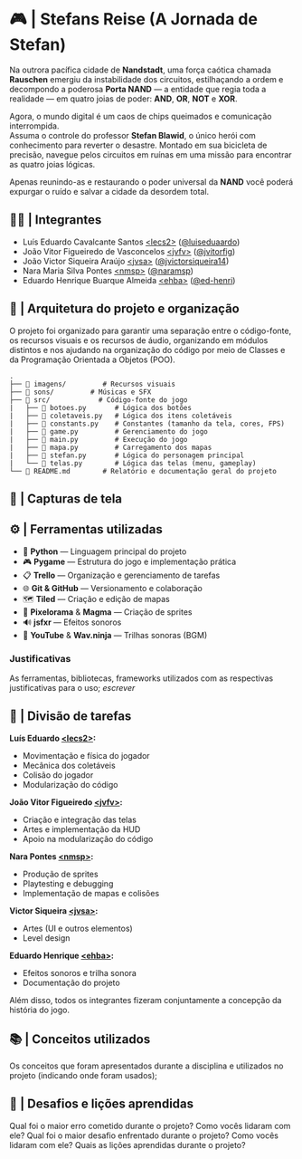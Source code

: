 # 🎮 | Stefans Reise (A Jornada de Stefan)

Na outrora pacífica cidade de **Nandstadt**, uma força caótica chamada **Rauschen** emergiu da instabilidade dos circuitos, estilhaçando a ordem e decompondo a poderosa **Porta NAND** — a entidade que regia toda a realidade — em quatro joias de poder: **AND**, **OR**, **NOT** e **XOR**.  

Agora, o mundo digital é um caos de chips queimados e comunicação interrompida.  
Assuma o controle do professor **Stefan Blawid**, o único herói com conhecimento para reverter o desastre. Montado em sua bicicleta de precisão, navegue pelos circuitos em ruínas em uma missão para encontrar as quatro joias lógicas.  

Apenas reunindo-as e restaurando o poder universal da **NAND** você poderá expurgar o ruído e salvar a cidade da desordem total.


## 👨‍💻 | Integrantes

- Luís Eduardo Cavalcante Santos [&lt;lecs2&gt;](lecs2@cin.ufpe.br) ([@luiseduaardo](https://github.com/luiseduaardo))
- João Vitor Figueiredo de Vasconcelos [&lt;jvfv&gt;](jvfv@cin.ufpe.br) ([@jvitorfig](https://github.com/jvitorfig))
- João Victor Siqueira Araújo [&lt;jvsa&gt;](jvsa@cin.ufpe.br) ([@jvictorsiqueira14](https://github.com/jvictorsiqueira14))
- Nara Maria Silva Pontes [&lt;nmsp&gt;](nmsa@cin.ufpe.br) ([@naramsp](https://github.com/naramsp))
- Eduardo Henrique Buarque Almeida [&lt;ehba&gt;](ehba@cin.ufpe.br) ([@ed-henri](https://github.com/ed-henri))


## 🧾 | Arquitetura do projeto e organização

O projeto foi organizado para garantir uma separação entre o código-fonte, os recursos visuais e os recursos de áudio, organizando em módulos distintos e nos ajudando na organização do código por meio de Classes e da Programação Orientada a Objetos (POO).

```
.
├── 📂 imagens/         # Recursos visuais
├── 📂 sons/         # Músicas e SFX
├── 📂 src/            # Código-fonte do jogo
|   ├── 📜 botoes.py       # Lógica dos botões
|   ├── 📜 coletaveis.py   # Lógica dos itens coletáveis
|   ├── 📜 constants.py    # Constantes (tamanho da tela, cores, FPS)
|   ├── 📜 game.py         # Gerenciamento do jogo
|   ├── 📜 main.py         # Execução do jogo
|   ├── 📜 mapa.py         # Carregamento dos mapas
|   ├── 📜 stefan.py       # Lógica do personagem principal
|   └── 📜 telas.py        # Lógica das telas (menu, gameplay)
└── 📜 README.md        # Relatório e documentação geral do projeto
```


## 📸 | Capturas de tela


## ⚙️ | Ferramentas utilizadas
- 🐍 **Python** — Linguagem principal do projeto  
- 🎮 **Pygame** — Estrutura do jogo e implementação prática  
- 📋 **Trello** — Organização e gerenciamento de tarefas  
- 🌐 **Git & GitHub** — Versionamento e colaboração  
- 🗺️ **Tiled** — Criação e edição de mapas  
- 🎨 **Pixelorama** & **Magma** — Criação de sprites  
- 🔊 **jsfxr** — Efeitos sonoros  
- 🎵 **YouTube** & **Wav.ninja** — Trilhas sonoras (BGM) 

### Justificativas

As ferramentas, bibliotecas, frameworks utilizados com as respectivas justificativas para o uso;
*escrever*


## 👥 | Divisão de tarefas

**Luís Eduardo [&lt;lecs2&gt;](lecs2@cin.ufpe.br):**
- Movimentação e física do jogador  
- Mecânica dos coletáveis  
- Colisão do jogador  
- Modularização do código  

**João Vitor Figueiredo [&lt;jvfv&gt;](jvfv@cin.ufpe.br):**
- Criação e integração das telas  
- Artes e implementação da HUD  
- Apoio na modularização do código 

**Nara Pontes [&lt;nmsp&gt;](nmsa@cin.ufpe.br):**
- Produção de sprites  
- Playtesting e debugging  
- Implementação de mapas e colisões  

**Victor Siqueira [&lt;jvsa&gt;](jvsa@cin.ufpe.br):**
- Artes (UI e outros elementos)  
- Level design  

**Eduardo Henrique [&lt;ehba&gt;](ehba@cin.ufpe.br):**
- Efeitos sonoros e trilha sonora  
- Documentação do projeto  

Além disso, todos os integrantes fizeram conjuntamente a concepção da história do jogo.

## 📚 | Conceitos utilizados
Os conceitos que foram apresentados durante a disciplina e utilizados no projeto (indicando onde foram usados);


## 🧠 | Desafios e lições aprendidas
Qual foi o maior erro cometido durante o projeto? Como vocês lidaram com ele?
Qual foi o maior desafio enfrentado durante o projeto? Como vocês lidaram com ele?
Quais as lições aprendidas durante o projeto?
